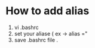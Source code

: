 # How to add alias 
1. vi .bashrc
2. set your aliase ( ex -> alias <your alias name > ="<command or name >
3. save .bashrc file .
